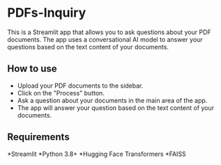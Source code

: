 # PDFs-Inquiry
This is a Streamlit app that allows you to ask questions about your PDF documents. The app uses a conversational AI model to answer your questions based on the text content of your documents.


## How to use
* Upload your PDF documents to the sidebar.
* Click on the "Process" button.
* Ask a question about your documents in the main area of the app.
* The app will answer your question based on the text content of your documents.


## Requirements
*Streamlit
*Python 3.8+
*Hugging Face Transformers
*FAISS
